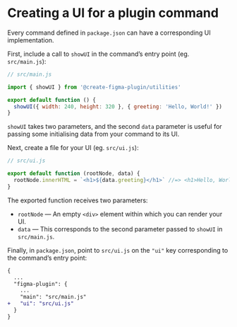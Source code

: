# Creating a UI for a plugin command

Every command defined in `package.json` can have a corresponding UI implementation.

First, include a call to `showUI` in the command’s entry point (eg. `src/main.js`):

```js
// src/main.js

import { showUI } from '@create-figma-plugin/utilities'

export default function () {
  showUI({ width: 240, height: 320 }, { greeting: 'Hello, World!' })
}
```

`showUI` takes two parameters, and the second `data` parameter is useful for passing some initialising data from your command to its UI.

Next, create a file for your UI (eg. `src/ui.js`):

```js
// src/ui.js

export default function (rootNode, data) {
  rootNode.innerHTML = `<h1>${data.greeting}</h1>` //=> <h1>Hello, World!</h1>
}
```

The exported function receives two parameters:

- `rootNode` — An empty `<div>` element within which you can render your UI.
- `data` — This corresponds to the second parameter passed to `showUI` in `src/main.js`.

Finally, in `package.json`, point to `src/ui.js` on the `"ui"` key corresponding to the command’s entry point:

```diff
{
  ...
  "figma-plugin": {
    ...
    "main": "src/main.js"
+   "ui": "src/ui.js"
  }
}
```
